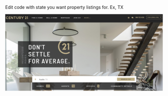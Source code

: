 Edit code with state you want property listings for. Ex, TX

![Home Page](homepage-screeshot.png "Home Page")



